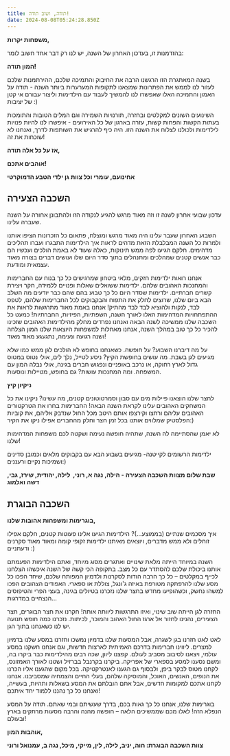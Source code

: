 ```yaml
---
title: תודה, ושוב תודה!
date: 2024-08-08T05:24:28.850Z
---
```

**משפחות יקרות,**

בהזדמנות זו, בעדכון האחרון של השנה, יש לנו רק דבר אחד חשוב לומר:

**המון תודה!**

בשנה המאתגרת הזו הרגשנו הרבה את החיבוק והתמיכה שלכם, ההירתמנות שלכם לעזור לנו לממש את הפתרונות שמצאנו לתקופות המערערות ביותר השנה - תודה על האמון והתמיכה האלו שאפשרו לנו להמשיך לעבוד עם הילדימות וליצור עבורם אי קטן של יציבות :)

השינועים השונים למקלטים ובחזרה, תורנויות השמירה וגם המלים הטובות והתומכות בעתות הקשות והפחות קשות, עזרה בארגון של כל האירועים - איפשרו לנו להיות פנויות לילדימות ולכולנו לצלוח את השנה הזו. היה כיף להרגיש את השותפות לדרך, ואנחנו לא שוכחות את זה!

**אז על כל אלה תודה,**

**אוהבים אתכם!**

**אחינועם, עומרי וכל צוות גן ילדי הטבע הדמוקרטי** 

## השכבה הצעירה

עדכון שבועי אחרון לשנה זו וזה מאוד מרגש להגיע לנקודה הזו ולהתבונן אחורה על השנה שעברה עלינו. 

השבוע האחרון שעבר עלינו היה מאוד מרגש ומוצלח, פתאום כל הזכרונות הציפו אותנו ולמרות כל השנה המבלבלת הזאת מדהים לראות איך הילדימות התבגרו ועברו תהליכים מדהימים. חלקם הגיעו לפה ממש תינוקות, כאלה שעוד לא באמת הולכים ועכשיו הם כבר אנשים קטנים שמהלכים ומתנהלים בתוך סדר היום שלו ועושים דברים בצורה מאוד עצמאית ומודעת.

אנחנו רואות ילדימות חזקים, מלאי ביטחון שמרגישים כל כך בנוח עם החברימות והמחנכות האהובים שלהם. ילדימות ששואלים שאלות ופנויים ללמידה, חקר ויצירת קשרים חברתיים. ילדימות שסדר היום כל כך טבוע בהם שהם כבר יודעים מה השלב הבא ביום שלנו, שרוצים לחלק את התפוח והבקבוקים לכל החברימות שלהם, לטפס לבד, לנקות ולהוציא לבד לבד מהתיק! אנחנו באמת מאוד מתרגשות לראות את ההתפתחויות המדהימות האלו לאורך השנה, השפתיות, הפיזיות, החברתיות! כמעט כל השכבה שלנו ממשיכה לשנה הבאה ואנחנו נפרדים מחלק מהילדימות האהובים שזכינו להכיר כל כך טוב במהלך השנה, אנחנו מאחלות למשפחות היוצאות שלנו המון הצלחה ושנה רגועה ונעימה, נתגעגע מאוד מאוד!

על מה דיברנו השבוע? על חופשה. כשאנחנו בחופש לא הולכים לגן ממש כמו שלא מגיעים לגן בשבת. מה עושים בחופשת הקיץ? ניסע לטייל, נלך לים, אולי נטוס במטוס גדול לארץ רחוקה, או נרכב באופניים ונפגוש חברים בגינה, אולי נבלה המון עם המשפחה. ומה המחנכות עושות? גם בחופש, מטיילות ונוסעות.

**ניקיון קיץ**

לחצר שלנו הוצאנו פיילות מים עם סבון וסמרטוטונים קטנים, מה עשינו? ניקינו את כל המשחקים האהובים עלינו לקראת השנה הבאה! החברימות בחרו את הטרקטורים האהובים עליהם ורחצו וקירצפו אותם היטב מכל החול שנדבק אליהם, את קוביות הפלסטיק שמלווים אותנו בכל זמן חצר וחלק מהחברים אפילו ניקו את הקיר:)

לא יאמן שהסתיימה לה השנה, שתהיה חופשה נעימה ושקטה לכם משפחות המדהימות שלנו!

ילדימות הרשומים לקייטנה- מגיעים בשבוע הבא עם בקבוקים מלאים וכמובן סדינים ושמיכות נקיים ורעננים:)

**שבת שלום מצוות השכבה הצעירה - הילה, נגה א, רוני,  לילה, יהודית, שירז, גבי, דשה ואלמוג**

## השכבה הבוגרת

**בוגרימות ומשפחות אהובות שלנו,**

איך מסכמים שנתיים (בממוצע...)? הילדימות הגיעו אלינו פעוטות קטנים, חלקם אפילו זוחלים ולא ממש מדברים, ויוצאים מאיתנו ילדימות זקופי קומה ומאוד מאוד סקרנים ודעתניים :)

השנה במיוחד הייתה מלאת שינויים ואתגרים מסוג מיוחד, ואתם הילדימות הפעמתם אותנו ביכולת שלכם להסתדר עם כל מצב. בתקופה הכי קשה של השנה איכשהו הצלחנו לכייף במקלטים – כל כך הרבה הודות לסקרנות ולדמיון המפותח שלכם, שיחד הפכו כל מסע שלנו להרפתקה מטורפת באיזה ג'ונגל, צוללת או ספארי. האפודים הצהובים הפכו למשהו נחשק, וכשהופיעו מחדש בחצר שלנו נזכרנו בטיולים בגינה, בעצי הפרי והטיפוסים הנצחיים במדרגות...

החזרה לגן הייתה שוב שינוי, ואיזו התרגשות ליוותה אותה! חקרנו את חצר הבוגרים, חצר הצעירים, נהנינו לחזור אל ארגז החול האהוב והמוכר, לכיתות. נזכרנו כמה חופש תנועה יש לנו כשאנחנו בתוך הגן.

לאט לאט חזרנו בגן לשגרה, אבל המסעות שלנו בדמיון נמשכו וחזרנו במסע שלנו בדמיון למצרים. ליווינו חברימות בדרכם האמיתית לארצות חדשות, וגם אנחנו חשקנו במסע עולמי, ויצאנו לסיבוב מסביב לעולם. קפצנו ליוון, שכה רבים מהילדימות כבר ביקרו בה, ומשם נסענו למסע בספארי של אפריקה. ביקרנו בקרנבל בברזיל ושטנו לאורך האמזונס, לקחנו מטוס לבקר ביפן, ולבסוף גם הגענו לאנטרקטיקה. בכל מקום שהגענו אליו הכרנו את הנופים, האנשים, האוכל, והמוסיקה שלהם, בעלי החיים והצמחיה שמסביבנו. אנחנו לקחנו אתכם למקומות חדשים, אבל אתם הובלתם את המסע בשאלות ותהיות, בעשייה, ואנחנו כל כך נהננו ללמוד יחד איתכם!

בוגרימות שלנו, אנחנו כל כך גאות בכם, בדרך שעשיתם ובמי שאתם. תודה על המסע הנפלא הזה! לאלו מכם שממשיכים הלאה – חופשה מהנה והרבה מסעות מרתקים בארץ ובעולם!

**אוהבות המון,**

**צוות השכבה הבוגרת: חוה, יניב, לילה, לין, מייקי, מיכל, נגה ב, עמנואל ורוני**